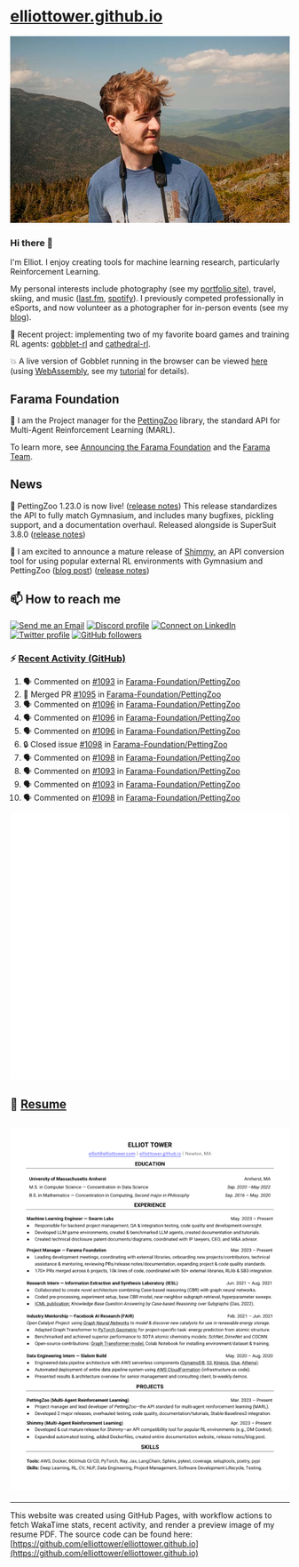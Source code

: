 # [elliottower.github.io](https://github.com/elliottower/elliottower.github.io)

[![A wild Elliot on Mt Washington](https://raw.githubusercontent.com/elliottower/elliottower.github.io/main/src/jpg/DSCF7539-600px.jpg?raw=true)](https://raw.githubusercontent.com/elliottower/elliottower.github.io/main/src/jpg/DSCF7539.jpg?raw=true)

### Hi there 👋

I'm Elliot. I enjoy creating tools for machine learning research, particularly Reinforcement Learning.

My personal interests include photography (see my [portfolio site](https://www.elliottower.com/)), travel, skiing, and music ([last.fm](https://www.last.fm/user/ajsdlfkwer), [spotify](https://open.spotify.com/user/12132818380)). I previously competed professionally in eSports, and now volunteer as a photographer for in-person events (see my [blog](https://www.elliottower.com/stories/?category=events)).

🤖 Recent project: implementing two of my favorite board games and training RL agents: [gobblet-rl](https://github.com/elliottower/gobblet-rl) and [cathedral-rl](https://github.com/elliottower/cathedral-rl). 

💥 A live version of Gobblet running in the browser can be viewed [here](https://elliottower.github.io/gobblet-rl/) (using [WebAssembly](https://webassembly.org/), see my [tutorial](https://github.com/elliottower/gobblet-rl/blob/main/tutorials/WebAssembly/web_assembly.md) for details).

## Farama Foundation

🚀 I am the Project manager for the [PettingZoo](https://github.com/Farama-Foundation/PettingZoo) library, the standard API for Multi-Agent Reinforcement Learning (MARL). 

To learn more, see [Announcing the Farama Foundation](https://farama.org/Announcing-The-Farama-Foundation) and the [Farama Team](https://farama.org/team).

## News

🎉 PettingZoo 1.23.0 is now live! ([release notes](https://github.com/Farama-Foundation/PettingZoo/releases/tag/1.23.0)) This release standardizes the API to fully match Gymnasium, and includes many bugfixes, pickling support, and a documentation overhaul. Released alongside is SuperSuit 3.8.0 ([release notes](https://github.com/Farama-Foundation/SuperSuit/releases/tag/3.8.0)) 

<!-- ![GitHub Release Date](https://img.shields.io/github/release-date/Farama-Foundation/PettingZoo) -->

🎉 I am excited to announce a mature release of [Shimmy](https://github.com/Farama-Foundation/Shimmy), an API conversion tool for using popular external RL environments with Gymnasium and PettingZoo ([blog post](https://farama.org/Announcing-Shimmy)) ([release notes](https://github.com/Farama-Foundation/Shimmy/releases/tag/v1.0.0)) 

## 📫 How to reach me

 [![Send me an Email](https://img.shields.io/badge/email-elliot%40elliottower.com-blue)](mailto:elliot@elliottower.com)
 [![Discord profile](https://img.shields.io/badge/Discord-7289DA?style=flat&logo=discord&logoColor=white)](https://discord.com/users/83091537923145728)
 [![Connect on LinkedIn](https://img.shields.io/badge/--linkedin?label=LinkedIn&logo=LinkedIn&style=social)](https://www.linkedin.com/in/elliot-tower)
 [![Twitter profile](https://img.shields.io/twitter/follow/elliottower?style=social)](https://twitter.com/ElliotTower/)
 [![GitHub followers](https://img.shields.io/github/followers/elliottower?style=social)](https://github.com/elliottower/)

### ⚡ [Recent Activity (GitHub)](https://github.com/elliottower)

<!--START_SECTION:activity-->
1. 🗣 Commented on [#1093](https://github.com/Farama-Foundation/PettingZoo/pull/1093#issuecomment-1712822470) in [Farama-Foundation/PettingZoo](https://github.com/Farama-Foundation/PettingZoo)
2. 🎉 Merged PR [#1095](https://github.com/Farama-Foundation/PettingZoo/pull/1095) in [Farama-Foundation/PettingZoo](https://github.com/Farama-Foundation/PettingZoo)
3. 🗣 Commented on [#1096](https://github.com/Farama-Foundation/PettingZoo/pull/1096#issuecomment-1712813190) in [Farama-Foundation/PettingZoo](https://github.com/Farama-Foundation/PettingZoo)
4. 🗣 Commented on [#1096](https://github.com/Farama-Foundation/PettingZoo/pull/1096#issuecomment-1712812687) in [Farama-Foundation/PettingZoo](https://github.com/Farama-Foundation/PettingZoo)
5. 🗣 Commented on [#1096](https://github.com/Farama-Foundation/PettingZoo/pull/1096#issuecomment-1712812340) in [Farama-Foundation/PettingZoo](https://github.com/Farama-Foundation/PettingZoo)
6. 🔒 Closed issue [#1098](https://github.com/Farama-Foundation/PettingZoo/issues/1098) in [Farama-Foundation/PettingZoo](https://github.com/Farama-Foundation/PettingZoo)
7. 🗣 Commented on [#1098](https://github.com/Farama-Foundation/PettingZoo/issues/1098#issuecomment-1712811692) in [Farama-Foundation/PettingZoo](https://github.com/Farama-Foundation/PettingZoo)
8. 🗣 Commented on [#1093](https://github.com/Farama-Foundation/PettingZoo/pull/1093#issuecomment-1712811090) in [Farama-Foundation/PettingZoo](https://github.com/Farama-Foundation/PettingZoo)
9. 🗣 Commented on [#1093](https://github.com/Farama-Foundation/PettingZoo/pull/1093#issuecomment-1712810209) in [Farama-Foundation/PettingZoo](https://github.com/Farama-Foundation/PettingZoo)
10. 🗣 Commented on [#1098](https://github.com/Farama-Foundation/PettingZoo/issues/1098#issuecomment-1712809572) in [Farama-Foundation/PettingZoo](https://github.com/Farama-Foundation/PettingZoo)
<!--END_SECTION:activity-->


<picture>
  <a href="https://metrics.lecoq.io/insights?user=elliottower">
   <img src="/github-metrics.svg" alt="Metrics">
  </a>
</picture>

## 📄 [Resume](https://elliottower.github.io/src/pdf/resume.pdf)

<!-- PDF-TO-MARKDOWN:START -->
![Page 1](src/png/page1.png "Page 1")
---
<!-- PDF-TO-MARKDOWN:END -->

----

This website was created using GitHub Pages, with workflow actions to fetch WakaTime stats, recent activity, and render a preview image of my resume PDF. The source code can be found here: [https://github.com/elliottower/elliottower.github.io](https://github.com/elliottower/elliottower.github.io)
